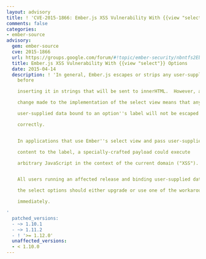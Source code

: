 ```yaml
---
layout: advisory
title: ! 'CVE-2015-1866: Ember.js XSS Vulnerability With {{view "select"}} Options'
comments: false
categories:
- ember-source
advisory:
  gem: ember-source
  cve: 2015-1866
  url: https://groups.google.com/forum/#!topic/ember-security/nbntfs2EbRU
  title: Ember.js XSS Vulnerability With {{view "select"}} Options
  date: 2015-04-14
  description: ! 'In general, Ember.js escapes or strips any user-supplied content
    before

    inserting it in strings that will be sent to innerHTML.  However, a

    change made to the implementation of the select view means that any

    user-supplied data bound to an option''s label will not be escaped

    correctly.


    In applications that use Ember''s select view and pass user-supplied

    content to the label, a specially-crafted payload could execute

    arbitrary JavaScript in the context of the current domain ("XSS").


    All users running an affected release and binding user-supplied data to

    the select options should either upgrade or use one of the workarounds

    immediately.

'
  patched_versions:
  - ~> 1.10.1
  - ~> 1.11.2
  - ! '>= 1.12.0'
  unaffected_versions:
  - < 1.10.0
---
```


